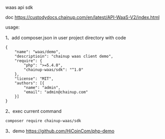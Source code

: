 waas api sdk

doc https://custodydocs.chainup.com/en/latest/API-WaaS-V2/index.html

usage:

1、add composer.json in user project directory with code

```
{
    "name": "waas/demo",
    "descriptioin": "chainup waas client demo",
    "require": {
        "php": ">=5.4.0",
        "chainup-waas/sdk": "^1.0"
    },
    "license": "MIT",
    "authors": [{
        "name": "admin",
        "email": "admin@chainup.com"
    }]
}
```

2、exec current command
```
composer require chainup-waas/sdk
```
3、demo
https://github.com/HiCoinCom/php-demo
